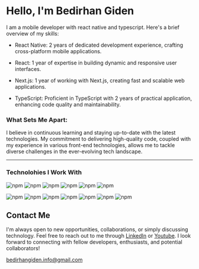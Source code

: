 # Hello, I'm Bedirhan Giden

I am a mobile developer with react native and typescript. Here's a brief overview of my skills:

- React Native: 2 years of dedicated development experience, crafting cross-platform mobile applications.

- React: 1 year of expertise in building dynamic and responsive user interfaces.

- Next.js: 1 year of working with Next.js, creating fast and scalable web applications.

- TypeScript: Proficient in TypeScript with 2 years of practical application, enhancing code quality and maintainability.

### What Sets Me Apart:
I believe in continuous learning and staying up-to-date with the latest technologies. My commitment to delivering high-quality code, coupled with my experience in various front-end technologies, allows me to tackle diverse challenges in the ever-evolving tech landscape.

<hr/>

### Technolohies I Work With

![npm](https://img.shields.io/npm/v/react-native?logo=react&label=React%20Native&color=%2361DAFB)
![npm](https://img.shields.io/npm/v/react?logo=react&label=React&color=%2361DAFB)
![npm](https://img.shields.io/npm/v/typescript?logo=typescript&label=Typescript&color=%233178C6)
![npm](https://img.shields.io/npm/v/next?logo=nextdotjs&label=Next%20JS)
![npm](https://img.shields.io/npm/v/javascript?logo=javascript&label=JavaScript&color=%23F7DF1E)
![npm](https://img.shields.io/npm/v/expo?logo=expo&label=Expo)


![npm](https://img.shields.io/npm/v/react-navigation?label=React%20Navigation)
![npm](https://img.shields.io/npm/v/react-router?label=React%20Router)
![npm](https://img.shields.io/npm/v/redux-toolkit?logo=redux&label=Redux)
![npm](https://img.shields.io/npm/v/redux-toolkit?logo=redux&label=Redux-Toolkit)
![npm](https://img.shields.io/npm/v/react-native-async-storage?label=react-native-async-storage)
![npm](https://img.shields.io/npm/v/react-native-reanimated?logo=reanimated&label=React%20Native%20Reanimated&color=purple)
![npm](https://img.shields.io/npm/v/react-native-camera?label=React%20Native%20Camera)

## Contact Me

I'm always open to new opportunities, collaborations, or simply discussing technology. Feel free to reach out to me through [LinkedIn](https://www.linkedin.com/in/bedirhan-giden/)
or [Youtube](https://www.youtube.com/channel/UCgo3821y1qqziPWhKtpnvcw). I look forward to connecting with fellow developers, enthusiasts, and potential collaborators!
 
[bedirhangiden.info@gmail.com](mailto:bedirhangiden.info@gmail.com?subject=[GitHub]%20Hello%20From%20Github)
